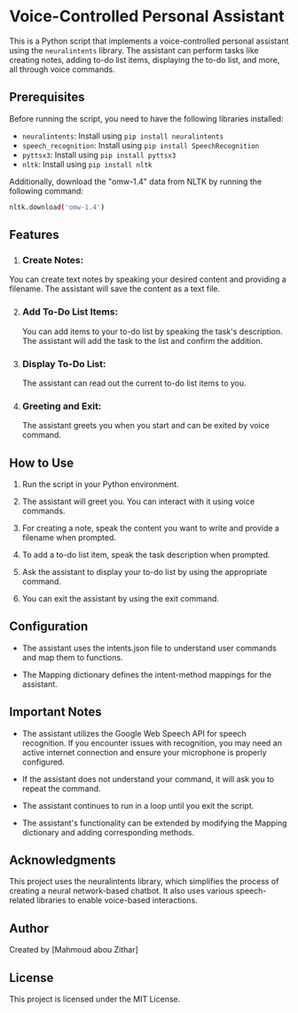 # Voice-Controlled Personal Assistant

This is a Python script that implements a voice-controlled personal assistant using the `neuralintents` library. The assistant can perform tasks like creating notes, adding to-do list items, displaying the to-do list, and more, all through voice commands.

## Prerequisites

Before running the script, you need to have the following libraries installed:

- `neuralintents`: Install using `pip install neuralintents`
- `speech_recognition`: Install using `pip install SpeechRecognition`
- `pyttsx3`: Install using `pip install pyttsx3`
- `nltk`: Install using `pip install nltk`

Additionally, download the "omw-1.4" data from NLTK by running the following command:

```bash
nltk.download('omw-1.4')
```

## Features
1. ### Create Notes:
 You can create text notes by speaking your desired content and providing a filename. The assistant will save the content as a text file.

2. ### Add To-Do List Items:
    You can add items to your to-do list by speaking the task's description. The assistant will add the task to the list and confirm the addition.

3. ### Display To-Do List:
    The assistant can read out the current to-do list items to you.

4. ### Greeting and Exit:
   The assistant greets you when you start and can be exited by voice command.
## How to Use
1.  Run the script in your Python environment.

2.  The assistant will greet you. You can interact with it using voice commands.

3.  For creating a note, speak the content you want to write and provide a filename when prompted.

4.  To add a to-do list item, speak the task description when prompted.

5.  Ask the assistant to display your to-do list by using the appropriate command.

6.  You can exit the assistant by using the exit command.

## Configuration
- The assistant uses the intents.json file to understand user commands and map them to functions.

- The Mapping dictionary defines the intent-method mappings for the assistant.

## Important Notes
- The assistant utilizes the Google Web Speech API for speech recognition. If you encounter issues with recognition, you may need an active internet connection and ensure your microphone is properly configured.

- If the assistant does not understand your command, it will ask you to repeat the command.

- The assistant continues to run in a loop until you exit the script.

- The assistant's functionality can be extended by modifying the Mapping dictionary and adding corresponding methods.

## Acknowledgments
This project uses the neuralintents library, which simplifies the process of creating a neural network-based chatbot. It also uses various speech-related libraries to enable voice-based interactions.

## Author
Created by [Mahmoud abou Zithar]

## License
This project is licensed under the MIT License.
